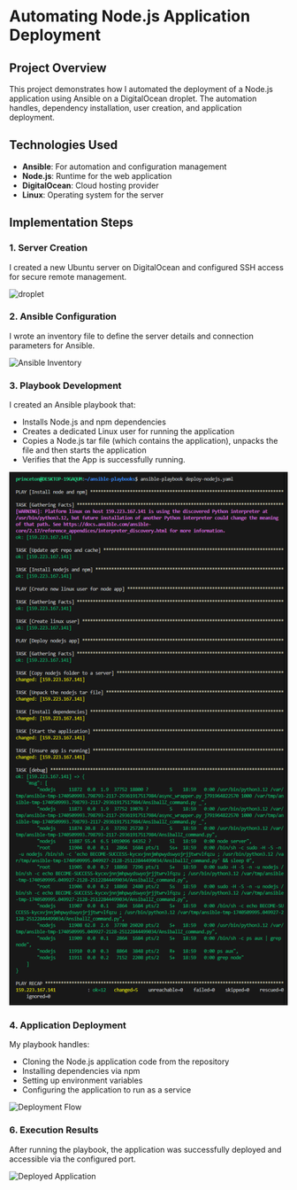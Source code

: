 # Automating Node.js Application Deployment

## Project Overview

This project demonstrates how I automated the deployment of a Node.js application using Ansible on a DigitalOcean droplet. The automation handles, dependency installation, user creation, and application deployment.

## Technologies Used

- **Ansible**: For automation and configuration management
- **Node.js**: Runtime for the web application
- **DigitalOcean**: Cloud hosting provider
- **Linux**: Operating system for the server

## Implementation Steps

### 1. Server Creation

I created a new Ubuntu server on DigitalOcean and configured SSH access for secure remote management.

![droplet](images/droplet-creation.png) <!-- Suggestion: Screenshot of DigitalOcean dashboard with created droplet -->

### 2. Ansible Configuration

I wrote an inventory file to define the server details and connection parameters for Ansible.

![Ansible Inventory](images/ansible-inventory.png) <!-- Suggestion: Code screenshot of inventory file -->

### 3. Playbook Development

I created an Ansible playbook that:
- Installs Node.js and npm dependencies
- Creates a dedicated Linux user for running the application
- Copies a Node.js tar file (which contains the application), unpacks the file and then starts the application
- Verifies that the App is successfully running.

![Ansible Playbook](images/ansible-playbook.png) <!-- Suggestion: Code screenshot of main playbook file -->

### 4. Application Deployment

My playbook handles:
- Cloning the Node.js application code from the repository
- Installing dependencies via npm
- Setting up environment variables
- Configuring the application to run as a service

![Deployment Flow](images/deployment-flow.png) <!-- Suggestion: Diagram showing deployment workflow -->


### 6. Execution Results

After running the playbook, the application was successfully deployed and accessible via the configured port.

![Deployed Application](images/deployed-app.png) <!-- Suggestion: Screenshot of running application -->


